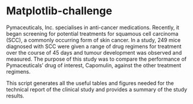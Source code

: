 # Matplotlib-challenge

Pymaceuticals, Inc. specialises in anti-cancer medications. Recently, it began screening for potential treatments for squamous cell carcinoma (SCC), a commonly occurring form of skin cancer. In a study, 249 mice diagnosed with SCC were given a range of drug regimens for treatment over the course of 45 days and tumour development was observed and measured. The purpose of this study was to compare the performance of Pymaceuticals’ drug of interest, Capomulin, against the other treatment regimens.

This script generates all the useful tables and figures needed for the technical report of the clinical study and provides a summary of the study results.
